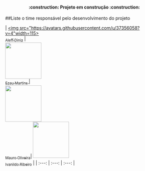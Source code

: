 <h4 align="center"> 
    :construction:  Projeto em construção  :construction:
</h4>


##Liste o time responsável pelo desenvolvimento do projeto


| [<img src="https://avatars.githubusercontent.com/u/37356058?v=4"width=115><br><sub>Aleff Diniz</sub>](https://github.com/AleffTrajano) |  
[<img src="https://avatars.githubusercontent.com/u/30351153?v=4" width=115><br><sub>Ezau Martins </sub>](https://github.com/EzauMartins) |  
[<img src="https://avatars.githubusercontent.com/u/8989346?v=4" width=115><br><sub>Mauro Oliveira</sub>](https://github.com/oliveiramauro)|
[<img src="https://avatars.githubusercontent.com/u/30351153?v=4" width=115><br><sub>Ivanildo Ribeiro</sub>](https://github.com/IvanRibeiro011) | 
| :---: | :---: | :---: |
